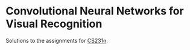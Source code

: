 # Convolutional Neural Networks for Visual Recognition

Solutions to the assignments for [CS231n](http://cs231n.stanford.edu/syllabus.html).

